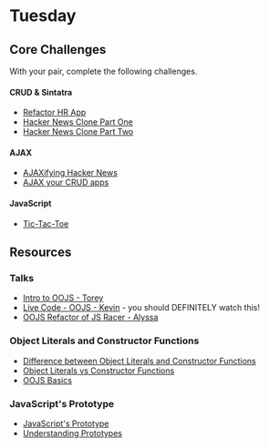 # Tuesday

## Core Challenges

With your pair, complete the following challenges.

#### CRUD & Sintatra
- [Refactor HR App](../../../../hr-sinatra-refactor-challenge)
- [Hacker News Clone Part One](../../../../hacker-news-clone-part-1-challenge)
- [Hacker News Clone Part Two](../../../../hacker-news-clone-part-2-challenge)

#### AJAX
- [AJAXifying Hacker News](../../../../ajaxifying-hacker-news-challenge)
- [AJAX your CRUD apps](../../../../ajax-review-challenge)

#### JavaScript 
- [Tic-Tac-Toe](../../../../tic-tac-toe-challenge)

## Resources

### Talks
- [Intro to OOJS - Torey](https://talks.devbootcamp.com/oojs-for-coyotes)
- [Live Code - OOJS - Kevin](https://talks.devbootcamp.com/oojs-zoo-example) - you should DEFINITELY watch this!
- [OOJS Refactor of JS Racer - Alyssa](https://talks.devbootcamp.com/mvc-oojs-racer-live-demo)

### Object Literals and Constructor Functions

- [Difference between Object Literals and Constructor Functions](http://blog.kevinchisholm.com/javascript/difference-between-object-literal-and-instance-object/)
- [Object Literals vs Constructor Functions](http://stackoverflow.com/questions/4859800/should-i-be-using-object-literals-or-constructor-functions)
- [OOJS Basics](http://code.tutsplus.com/tutorials/the-basics-of-object-oriented-javascript--net-7670)

### JavaScript's Prototype
- [JavaScript's Prototype](http://javascriptissexy.com/javascript-prototype-in-plain-detailed-language/)
- [Understanding Prototypes](https://javascriptweblog.wordpress.com/2010/06/07/understanding-javascript-prototypes/)
